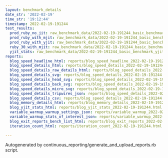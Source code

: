 ```yaml
---
layout: benchmark_details
date_str: '2022-02-19'
time_str: '19:12:44'
timestamp: 2022-02-19-191244
test_results:
  prod_ruby_no_jit: raw_benchmark_data/2022-02-19-191244_basic_benchmark_prod_ruby_no_jit.json
  prod_ruby_with_mjit: raw_benchmark_data/2022-02-19-191244_basic_benchmark_prod_ruby_with_mjit.json
  prod_ruby_with_yjit: raw_benchmark_data/2022-02-19-191244_basic_benchmark_prod_ruby_with_yjit.json
  ruby_30_with_mjit: raw_benchmark_data/2022-02-19-191244_basic_benchmark_ruby_30_with_mjit.json
  yjit_stats: raw_benchmark_data/2022-02-19-191244_basic_benchmark_yjit_stats.json
reports:
  blog_speed_headline_html: reports/blog_speed_headline_2022-02-19-191244.html
  blog_speed_details_html: reports/blog_speed_details_2022-02-19-191244.html
  blog_speed_details_raw_details_html: reports/blog_speed_details_2022-02-19-191244.raw_details.html
  blog_speed_details_svg: reports/blog_speed_details_2022-02-19-191244.svg
  blog_speed_details_head_svg: reports/blog_speed_details_2022-02-19-191244.head.svg
  blog_speed_details_back_svg: reports/blog_speed_details_2022-02-19-191244.back.svg
  blog_speed_details_micro_svg: reports/blog_speed_details_2022-02-19-191244.micro.svg
  blog_speed_details_tripwires_json: reports/blog_speed_details_2022-02-19-191244.tripwires.json
  blog_speed_details_csv: reports/blog_speed_details_2022-02-19-191244.csv
  blog_memory_details_html: reports/blog_memory_details_2022-02-19-191244.html
  blog_yjit_stats_html: reports/blog_yjit_stats_2022-02-19-191244.html
  variable_warmup_warmup_settings_json: reports/variable_warmup_2022-02-19-191244.warmup_settings.json
  variable_warmup_stats_of_interest_json: reports/variable_warmup_2022-02-19-191244.stats_of_interest.json
  blog_exit_reports_bench_list_html: reports/blog_exit_reports_2022-02-19-191244.bench_list.html
  iteration_count_html: reports/iteration_count_2022-02-19-191244.html

---
```

Autogenerated by continuous_reporting/generate_and_upload_reports.rb script.
